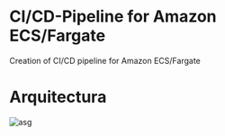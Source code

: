 # CI/CD-Pipeline for Amazon ECS/Fargate
Creation of CI/CD pipeline for Amazon ECS/Fargate

# Arquitectura

![asg](assets/![asg](assets/asg.png).png)

